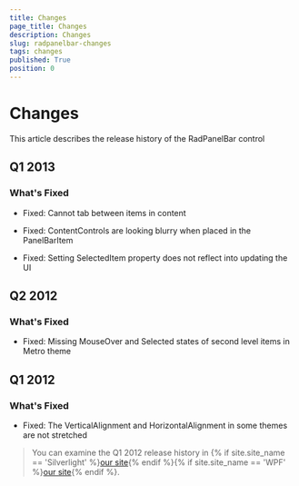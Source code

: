 ```yaml
---
title: Changes
page_title: Changes
description: Changes
slug: radpanelbar-changes
tags: changes
published: True
position: 0
---
```


# Changes



This article describes the release history of the RadPanelBar control

## Q1 2013

### What's Fixed

* Fixed: Cannot tab between items in content

* Fixed: ContentControls are looking blurry when placed in the PanelBarItem

* Fixed: Setting SelectedItem property does not reflect into updating the UI

## Q2 2012

### What's Fixed

* Fixed: Missing MouseOver and Selected states of second level items in Metro theme

## Q1 2012

### What's Fixed

* Fixed: The VerticalAlignment and HorizontalAlignment in some themes are not stretched

>You can examine the Q1 2012 release history in {% if site.site_name == 'Silverlight' %}[our site](http://www.telerik.com/products/silverlight/whats-new/release_notes/q1-2012-version-2012-1-215-271395503.aspx){% endif %}{% if site.site_name == 'WPF' %}[our site](http://www.telerik.com/products/wpf/whats-new/release-history/q1-2012-version-2012-1-215-1506305735.aspx){% endif %}.
